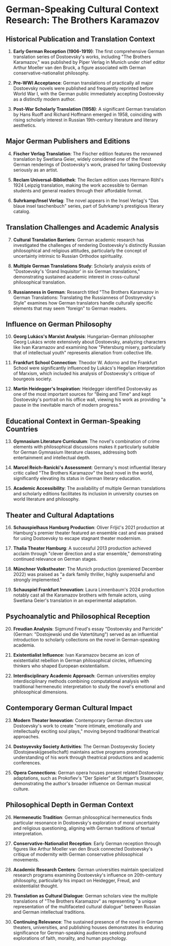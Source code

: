 # German-Speaking Cultural Context Research: The Brothers Karamazov

## Historical Publication and Translation Context

1. **Early German Reception (1906-1919)**: The first comprehensive German translation series of Dostoevsky's works, including "The Brothers Karamazov," was published by Piper Verlag in Munich under chief editor Arthur Moeller van den Bruck, a figure associated with German conservative-nationalist philosophy.

2. **Pre-WWI Acceptance**: German translations of practically all major Dostoevsky novels were published and frequently reprinted before World War I, with the German public immediately accepting Dostoevsky as a distinctly modern author.

3. **Post-War Scholarly Translation (1958)**: A significant German translation by Hans Ruoff and Richard Hoffmann emerged in 1958, coinciding with rising scholarly interest in Russian 19th-century literature and literary aesthetics.

## Major German Publishers and Editions

4. **Fischer Verlag Translation**: The Fischer edition features the renowned translation by Swetlana Geier, widely considered one of the finest German renderings of Dostoevsky's work, praised for taking Dostoevsky seriously as an artist.

5. **Reclam Universal-Bibliothek**: The Reclam edition uses Hermann Röhl's 1924 Leipzig translation, making the work accessible to German students and general readers through their affordable format.

6. **Suhrkamp/Insel Verlag**: The novel appears in the Insel Verlag's "Das blaue insel taschenbuch" series, part of Suhrkamp's prestigious literary catalog.

## Translation Challenges and Academic Analysis

7. **Cultural Translation Barriers**: German academic research has investigated the challenges of rendering Dostoevsky's distinctly Russian philosophical and religious attitudes, particularly the concept of uncertainty intrinsic to Russian Orthodox spirituality.

8. **Multiple German Translations Study**: Scholarly analysis exists of "Dostoevsky's 'Grand Inquisitor' in six German translations," demonstrating sustained academic interest in cross-cultural philosophical translation.

9. **Russianness in German**: Research titled "The Brothers Karamazov in German Translations: Translating the Russianness of Dostoyevsky's Style" examines how German translators handle culturally specific elements that may seem "foreign" to German readers.

## Influence on German Philosophy

10. **Georg Lukács's Marxist Analysis**: Hungarian-German philosopher Georg Lukács wrote extensively about Dostoevsky, analyzing characters like Ivan Karamazov and examining how "Petersburg misery, particularly that of intellectual youth" represents alienation from collective life.

11. **Frankfurt School Connection**: Theodor W. Adorno and the Frankfurt School were significantly influenced by Lukács's Hegelian interpretation of Marxism, which included his analysis of Dostoevsky's critique of bourgeois society.

12. **Martin Heidegger's Inspiration**: Heidegger identified Dostoevsky as one of the most important sources for "Being and Time" and kept Dostoevsky's portrait on his office wall, viewing his work as providing "a pause in the inevitable march of modern progress."

## Educational Context in German-Speaking Countries

13. **Gymnasium Literature Curriculum**: The novel's combination of crime elements with philosophical discussions makes it particularly suitable for German Gymnasium literature classes, addressing both entertainment and intellectual depth.

14. **Marcel Reich-Ranicki's Assessment**: Germany's most influential literary critic called "The Brothers Karamazov" the best novel in the world, significantly elevating its status in German literary education.

15. **Academic Accessibility**: The availability of multiple German translations and scholarly editions facilitates its inclusion in university courses on world literature and philosophy.

## Theater and Cultural Adaptations

16. **Schauspielhaus Hamburg Production**: Oliver Frljić's 2021 production at Hamburg's premier theater featured an ensemble cast and was praised for using Dostoevsky to escape stagnant theater modernism.

17. **Thalia Theater Hamburg**: A successful 2013 production achieved acclaim through "clever direction and a star ensemble," demonstrating continued relevance on German stages.

18. **Münchner Volkstheater**: The Munich production (premiered December 2022) was praised as "a dark family thriller, highly suspenseful and strongly implemented."

19. **Schauspiel Frankfurt Innovation**: Laura Linnenbaum's 2024 production notably cast all the Karamazov brothers with female actors, using Swetlana Geier's translation in an experimental adaptation.

## Psychoanalytic and Philosophical Reception

20. **Freudian Analysis**: Sigmund Freud's essay "Dostoevsky and Parricide" (German: "Dostojewski und die Vatertötung") served as an influential introduction to scholarly collections on the novel in German-speaking academia.

21. **Existentialist Influence**: Ivan Karamazov became an icon of existentialist rebellion in German philosophical circles, influencing thinkers who shaped European existentialism.

22. **Interdisciplinary Academic Approach**: German universities employ interdisciplinary methods combining computational analysis with traditional hermeneutic interpretation to study the novel's emotional and philosophical dimensions.

## Contemporary German Cultural Impact

23. **Modern Theater Innovation**: Contemporary German directors use Dostoevsky's work to create "more intimate, emotionally and intellectually exciting soul plays," moving beyond traditional theatrical approaches.

24. **Dostoyevsky Society Activities**: The German Dostoyevsky Society (Dostojewskijgesellschaft) maintains active programs promoting understanding of his work through theatrical productions and academic conferences.

25. **Opera Connections**: German opera houses present related Dostoevsky adaptations, such as Prokofiev's "Der Spieler" at Stuttgart's Staatsoper, demonstrating the author's broader influence on German musical culture.

## Philosophical Depth in German Context

26. **Hermeneutic Tradition**: German philosophical hermeneutics finds particular resonance in Dostoevsky's exploration of moral uncertainty and religious questioning, aligning with German traditions of textual interpretation.

27. **Conservative-Nationalist Reception**: Early German reception through figures like Arthur Moeller van den Bruck connected Dostoevsky's critique of modernity with German conservative philosophical movements.

28. **Academic Research Centers**: German universities maintain specialized research programs examining Dostoevsky's influence on 20th-century philosophy, particularly his impact on Heidegger, Freud, and existentialist thought.

29. **Translation as Cultural Dialogue**: German scholars view the multiple translations of "The Brothers Karamazov" as representing "a unique representation of the multifaceted cultural dialogue" between Russian and German intellectual traditions.

30. **Continuing Relevance**: The sustained presence of the novel in German theaters, universities, and publishing houses demonstrates its enduring significance for German-speaking audiences seeking profound explorations of faith, morality, and human psychology.